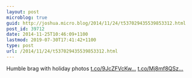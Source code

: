 ```yaml
---
layout: post
microblog: true
guid: http://joshua.micro.blog/2014/11/24/t537029435539853312.html
post_id: 39712
date: 2014-11-25T10:46:09+1100
lastmod: 2019-07-30T17:41:42+1100
type: post
url: /2014/11/24/t537029435539853312.html
---
```

Humble brag with holiday photos [t.co/9JcZFVcKw...](http://t.co/9JcZFVcKws) [t.co/Mj8mf8QSz...](http://t.co/Mj8mf8QSz8)
